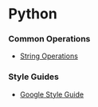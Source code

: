 # Python
### Common Operations
* [String Operations](https://docs.python.org/2.6/library/string.html)
### Style Guides
* [Google Style Guide](http://google.github.io/styleguide/pyguide.html)
